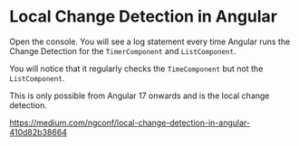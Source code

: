 # Local Change Detection in Angular

Open the console. You will see a log statement every time Angular runs the Change Detection for the `TimerComponent` and `ListComponent`.

You will notice that it regularly checks the `TimeComponent` but not the `ListComponent`.

This is only possible from Angular 17 onwards and is the local change detection.

https://medium.com/ngconf/local-change-detection-in-angular-410d82b38664
